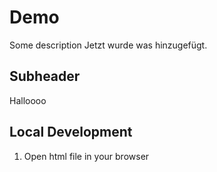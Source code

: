 # Demo

Some description
Jetzt wurde was hinzugefügt.

## Subheader

Halloooo

## Local Development

1. Open html file in your browser

